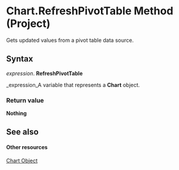 
# Chart.RefreshPivotTable Method (Project)
Gets updated values from a pivot table data source.

## Syntax

 _expression_. **RefreshPivotTable**

 _expression_A variable that represents a  **Chart** object.


### Return value

 **Nothing**


## See also


#### Other resources


 [Chart Object](810d4ec1-69d2-c432-b9da-57042b783b85.md)
